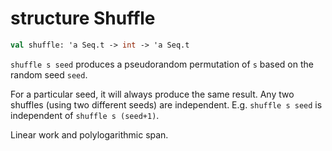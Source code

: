 # structure Shuffle

```sml
val shuffle: 'a Seq.t -> int -> 'a Seq.t
```

`shuffle s seed` produces a pseudorandom permutation of `s` based on the
random seed `seed`.

For a particular seed, it will always produce
the same result. Any two shuffles (using two different seeds) are independent.
E.g. `shuffle s seed` is independent of `shuffle s (seed+1)`.

Linear work and polylogarithmic span.
